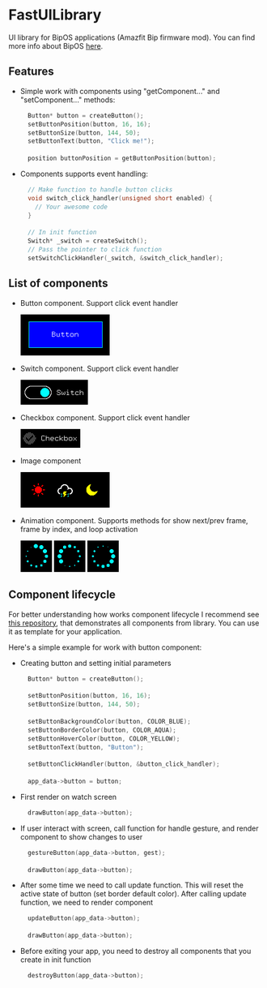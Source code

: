 # FastUILibrary
UI library for BipOS applications (Amazfit Bip firmware mod). You can find more info about BipOS [here](https://myamazfit.ru/threads/bip-mnvolkov-bipos-en.1087/).

## Features

+ Simple work with components using "getComponent..." and "setComponent..." methods:

  ```c
    Button* button = createButton();
    setButtonPosition(button, 16, 16);	
    setButtonSize(button, 144, 50);
    setButtonText(button, "Click me!");

    position buttonPosition = getButtonPosition(button);
  ```
+ Components supports event handling:
  ```c
    // Make function to handle button clicks
    void switch_click_handler(unsigned short enabled) {
      // Your awesome code
    }

    // In init function
    Switch* _switch = createSwitch();
    // Pass the pointer to click function
    setSwitchClickHandler(_switch, &switch_click_handler);
  ```

## List of components

+ Button component. Support click event handler

  ![Button](https://raw.githubusercontent.com/Yuukari/FastUILibrary/main/Images/Button.png)

+ Switch component. Support click event handler

  ![Switch](https://raw.githubusercontent.com/Yuukari/FastUILibrary/main/Images/SwitchActive.png)

+ Checkbox component. Support click event handler

  ![Checkbox](https://raw.githubusercontent.com/Yuukari/FastUILibrary/main/Images/Checkbox.png)

+ Image component

  ![Image](https://raw.githubusercontent.com/Yuukari/FastUILibrary/main/Images/Image.png) 

+ Animation component. Supports methods for show next/prev frame, frame by index, and loop activation

  ![Animation](https://raw.githubusercontent.com/Yuukari/FastUILibrary/main/Images/Animation1.png) ![Animation](https://raw.githubusercontent.com/Yuukari/FastUILibrary/main/Images/Animation2.png) ![Animation](https://raw.githubusercontent.com/Yuukari/FastUILibrary/main/Images/Animation3.png)  

## Component lifecycle

For better understanding how works component lifecycle I recommend see [this repository](https://github.com/Yuukari/FastUIDemo), that demonstrates all components from library. You can use it as template for your application.

Here's a simple example for work with button component:

+ Creating button and setting initial parameters

  ```c
    Button* button = createButton();

    setButtonPosition(button, 16, 16);	
    setButtonSize(button, 144, 50);

    setButtonBackgroundColor(button, COLOR_BLUE);
    setButtonBorderColor(button, COLOR_AQUA);
    setButtonHoverColor(button, COLOR_YELLOW);
    setButtonText(button, "Button");

    setButtonClickHandler(button, &button_click_handler);

    app_data->button = button;
  ```
+ First render on watch screen
  ```c
    drawButton(app_data->button);
  ```
+ If user interact with screen, call function for handle gesture, and render component to show changes to user
  ```c
    gestureButton(app_data->button, gest);
    
    drawButton(app_data->button);
  ```
+ After some time we need to call update function. This will reset the active state of button (set border default color). After calling update function, we need to render component 
  ```c
    updateButton(app_data->button);
    
    drawButton(app_data->button);
  ```
+ Before exiting your app, you need to destroy all components that you create in init function
  ```c
    destroyButton(app_data->button);
  ```
